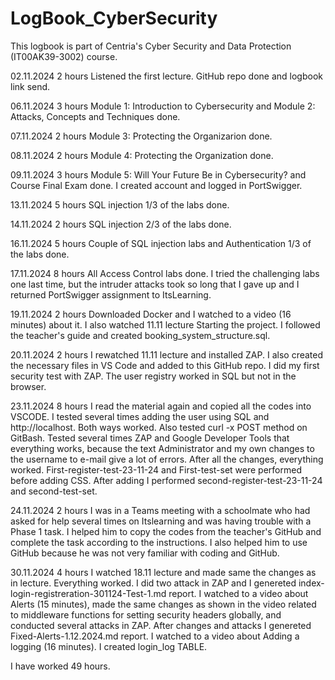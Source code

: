 # LogBook_CyberSecurity
This logbook is part of Centria's Cyber ​​Security and Data Protection (IT00AK39-3002) course.

02.11.2024  2 hours  Listened the first lecture. GitHub repo done and logbook link send. 

06.11.2024  3 hours  Module 1: Introduction to Cybersecurity and Module 2: Attacks, Concepts and Techniques done.

07.11.2024  2 hours  Module 3: Protecting the Organizarion done.

08.11.2024  2 hours  Module 4: Protecting the Organization done.

09.11.2024  3 hours  Module 5: Will Your Future Be in Cybersecurity? and Course Final Exam done. I created account and logged in PortSwigger.

13.11.2024  5 hours  SQL injection 1/3 of the labs done.

14.11.2024  2 hours SQL injection 2/3 of the labs done.

16.11.2024  5 hours  Couple of SQL injection labs and Authentication 1/3 of the labs done. 

17.11.2024  8 hours All Access Control labs done. I tried the challenging labs one last time, but the intruder attacks took so long that I gave up and I returned PortSwigger assignment to ItsLearning. 

19.11.2024  2 hours  Downloaded Docker and I watched to a video (16 minutes) about it. I also watched 11.11 lecture Starting the project. I followed the teacher's guide and created booking_system_structure.sql. 

20.11.2024  2 hours  I rewatched 11.11 lecture and installed ZAP. I also created the necessary files in VS Code and added to this GitHub repo. I did my first security test with ZAP. The user registry worked in SQL but not in the browser. 

23.11.2024  8 hours I read the material again and copied all the codes into VSCODE. I tested several times adding the user using SQL and http://localhost. Both ways worked. Also tested curl -x POST method on GitBash. Tested several times ZAP and Google Developer Tools that everything works, because the text Administrator and my own changes to the username to e-mail give a lot of errors. After all the changes, everything worked. First-register-test-23-11-24 and First-test-set were performed before adding CSS. After adding I performed second-register-test-23-11-24 and second-test-set. 

24.11.2024  2 hours I was in a Teams meeting with a schoolmate who had asked for help several times on Itslearning and was having trouble with a Phase 1 task. I helped him to copy the codes from the teacher's GitHub and complete the task according to the instructions. I also helped him to use GitHub because he was not very familiar with coding and GitHub.

30.11.2024  4 hours I watched 18.11 lecture and made same the changes as in lecture. Everything worked. I did two attack in ZAP and I genereted index-login-registreration-301124-Test-1.md report. I watched to a video about Alerts (15 minutes), made the same changes as shown in the video related to middleware functions for setting security headers globally, and conducted several attacks in ZAP. After changes and attacks I genereted Fixed-Alerts-1.12.2024.md report. I watched to a video about Adding a logging (16 minutes). I created login_log TABLE. 

I have worked 49 hours.